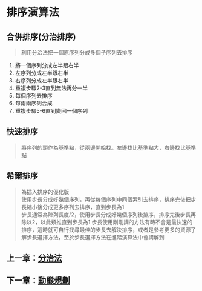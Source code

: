 # 排序演算法

## 合併排序(分治排序)

> 利用分治法把一個原序列分成多個子序列去排序

1. 將一個序列分成左半跟右半
2. 左序列分成左半跟右半
3. 右序列分成左半跟右半
4. 重複步驟2-3直到無法再分一半
5. 每個序列去排序
6. 每兩兩序列合成
7. 重複步驟5-6直到變回一個序列


## 快速排序

> 將序列的頭作為基準點，從兩邊開始找。左邊找比基準點大，右邊找比基準點


## 希爾排序

> 為插入排序的優化版  
> 使用步長分成好幾個序列，再從每個序列中同個索引去排序，排序完後把步長縮小後分成更多序列去排序，直到步長為1  
> 步長通常為陣列長度/2，使用步長分成好幾個序列後排序，排序完後步長再除以2，以此類推直到步長為1
> 步長使用剛剛講的方法有時不會是最快速的排序，這時就可自行找尋最佳的步長去解決排序，或者是參考更多的資源了解步長選擇方法，至於步長選擇方法在進階演算法中會講解到


## 上一章：[分治法](https://github.com/xixa3333/algorithm/blob/main/%E5%88%86%E6%B2%BB%E6%B3%95.md)
## 下一章：[動態規劃](https://github.com/xixa3333/algorithm/blob/main/%E5%8B%95%E6%85%8B%E8%A6%8F%E5%8A%83.md)
